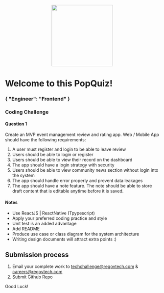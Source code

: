 <p align="center"> 
    <img src="https://regov-store.s3.ap-southeast-1.amazonaws.com/REGOV+Logo_CMYK.png" width="200" >
</p>

# Welcome to this PopQuiz!
### { "Engineer": "Frontend" }

### Coding Challenge

#### Question 1

Create an MVP event management review and rating app. Web / Mobile App should have the following requirements:

1. A user must register and login to be able to leave review
2. Users should be able to login or register
3. Users should be able to view their record on the dashboard
4. The app should have a login strategy with security
5. Users should be able to view community news section without login into the system
6. The app should handle error properly and prevent data leakages
7. The app should have a note feature. The note should be able to store draft content that is editable anytime before it is saved.


#### Notes

- Use ReactJS | ReactNative (Tpypescript)
- Apply your preferred coding practice and style
- Unit test is an added advantage
- Add README
- Produce use case or class diagram for the system architecture 
- Writing design documents will attract extra points :)


## Submission process

1. Email your complete work to techchallenge@regovtech.com & careers@regovtech.com
2. Submit Github Repo

Good Luck!
